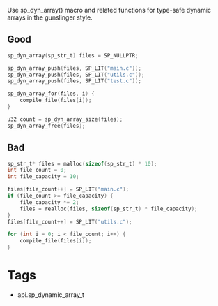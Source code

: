 Use sp_dyn_array() macro and related functions for type-safe dynamic arrays in the gunslinger style.

## Good
```c
sp_dyn_array(sp_str_t) files = SP_NULLPTR;

sp_dyn_array_push(files, SP_LIT("main.c"));
sp_dyn_array_push(files, SP_LIT("utils.c"));
sp_dyn_array_push(files, SP_LIT("test.c"));

sp_dyn_array_for(files, i) {
    compile_file(files[i]);
}

u32 count = sp_dyn_array_size(files);
sp_dyn_array_free(files);
```

## Bad  
```c
sp_str_t* files = malloc(sizeof(sp_str_t) * 10);
int file_count = 0;
int file_capacity = 10;

files[file_count++] = SP_LIT("main.c");
if (file_count >= file_capacity) {
    file_capacity *= 2;
    files = realloc(files, sizeof(sp_str_t) * file_capacity);
}
files[file_count++] = SP_LIT("utils.c");

for (int i = 0; i < file_count; i++) {
    compile_file(files[i]);
}
```

# Tags
- api.sp_dynamic_array_t